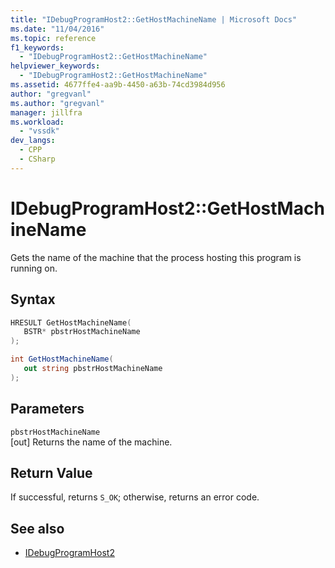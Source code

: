 ```yaml
---
title: "IDebugProgramHost2::GetHostMachineName | Microsoft Docs"
ms.date: "11/04/2016"
ms.topic: reference
f1_keywords:
  - "IDebugProgramHost2::GetHostMachineName"
helpviewer_keywords:
  - "IDebugProgramHost2::GetHostMachineName"
ms.assetid: 4677ffe4-aa9b-4450-a63b-74cd3984d956
author: "gregvanl"
ms.author: "gregvanl"
manager: jillfra
ms.workload:
  - "vssdk"
dev_langs:
  - CPP
  - CSharp
---
```

# IDebugProgramHost2::GetHostMachineName
Gets the name of the machine that the process hosting this program is running on.

## Syntax

```cpp
HRESULT GetHostMachineName( 
   BSTR* pbstrHostMachineName
);
```

```csharp
int GetHostMachineName( 
   out string pbstrHostMachineName
);
```

## Parameters
`pbstrHostMachineName`\
[out] Returns the name of the machine.

## Return Value
 If successful, returns `S_OK`; otherwise, returns an error code.

## See also
- [IDebugProgramHost2](../../../extensibility/debugger/reference/idebugprogramhost2.md)